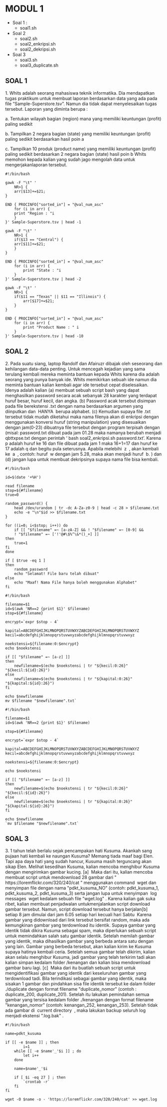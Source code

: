 # MODUL 1

 - Soal 1 :
	 * soal1.sh
 - Soal 2
	 * soal2.sh
	 * soal2_enkripsi.sh
	 * soal2_dekripsi.sh
 - Soal 3
	 * soal3.sh
	 * soal3_duplicate.sh

## SOAL 1
<justify>
1. Whits adalah seorang mahasiswa teknik informatika. Dia mendapatkan tugas praktikum
untuk membuat laporan berdasarkan data yang ada pada file “Sample-Superstore.tsv”.
Namun dia tidak dapat menyelesaikan tugas tersebut. Laporan yang diminta berupa :
<p></p>
a. Tentukan wilayah bagian (region) mana yang memiliki keuntungan (profit) paling sedikit
<p></p>
b. Tampilkan 2 negara bagian (state) yang memiliki keuntungan (profit) paling sedikit berdasarkan hasil poin a
<p></p>
c. Tampilkan 10 produk (product name) yang memiliki keuntungan (profit) paling sedikit berdasarkan 2 negara bagian (state) hasil poin b Whits memohon kepada kalian yang sudah jago mengolah data untuk mengerjakanlaporan tersebut.
</justify>

    #!/bin/bash

	gawk -F "\t" '
		NR>1 {
		arr[$13]+=$21;	
	}
	
	END { PROCINFO["sorted_in"] = "@val_num_asc"
		for (i in arr) {	
		print "Region : "i
		}
	}' Sample-Superstore.tsv | head -1
	
<p></p>

	gawk -F "\t" '
		NR>1 {
		if($13 == "Central") {	
		arr[$11]+=$21;
		}
	}

	END { PROCINFO["sorted_in"] = "@val_num_asc"
		for (i in arr) {
			print "State : "i
		}
	}' Sample-Superstore.tsv | head -2
<p></p>

	gawk -F "\t" '
		NR>1 {	
		if($11 == "Texas" || $11 == "Illinois") {
			arr[$17]+=$21;
		}
	}
	
	END { PROCINFO["sorted_in"] = "@val_num_asc"
		for (i in arr) {
			print "Product Name : " i
		}
	}' Sample-Superstore.tsv | head -10
 
## SOAL 2
<justify>
2. Pada suatu siang, laptop Randolf dan Afairuzr dibajak oleh seseorang dan kehilangan data-data penting. Untuk mencegah kejadian yang sama terulang kembali mereka meminta bantuan kepada Whits karena dia adalah seorang yang punya banyak ide. Whits memikirkan sebuah ide namun dia meminta bantuan kalian kembali agar ide tersebut cepat diselesaikan. Idenya adalah kalian (a) membuat sebuah script bash yang
dapat menghasilkan password secara acak sebanyak 28 karakter yang terdapat huruf besar, huruf kecil, dan angka. (b) Password acak tersebut disimpan pada file berekstensi .txt dengan nama berdasarkan argumen yang diinputkan dan ​ HANYA ​ berupa alphabet​. (c) Kemudian supaya file .txt tersebut tidak mudah diketahui maka nama filenya akan di enkripsi dengan menggunakan konversi huruf (string manipulation) yang disesuaikan dengan jam(0-23) dibuatnya file tersebut dengan program terpisah dengan (misal: password.txt dibuat pada jam 01.28 maka namanya berubah menjadi qbttxpse.txt dengan perintah ‘​ bash soal2_enkripsi.sh password.txt’. Karena p adalah huruf ke 16 dan
file dibuat pada jam 1 maka 16+1=17 dan huruf ke 17 adalah q dan begitu pula seterusnya. Apabila melebihi ​ z ​ , akan kembali ke ​ a ​ , contoh: huruf ​ w dengan jam 5.28, maka akan menjadi huruf ​ b.​ ) dan (d) jangan lupa untuk membuat dekripsinya supaya nama file bisa kembali.
</justify>
<p></p>

	#!/bin/bash
	
	id=$(date '+%H')
	
	read filename
	stop=${#filename}
	true=0

	random_password() {	
		head /dev/urandom | tr -dc A-Za-z0-9 | head -c 28 > $filename.txt
		echo -e "\n"$id >> $filename.txt
	}

	for ((i=0; i<$stop; i++)) do
		if [[ "$filename" =~ [a-zA-Z] && ! "$filename" =~ [0-9] && 
		! "$filename" =~ ['!'@#\$%^\&*()_+] ]]
	then
		true=1
	fi
	done

	if [ $true -eq 1 ]
	then
		random_password
		echo "Selamat! File baru telah dibuat"
	else
		echo "Maaf! Nama File hanya boleh menggunakan Alphabet"
	fi
<p></p>

	#!/bin/bash

	filename=$1
	id=$(awk 'NR==2 {print $1}' $filename)
	stop=${#filename}
	
	encrypt=`expr $stop - 4`
	
	kapital=ABCDEFGHIJKLMNOPQRSTUVWXYZABCDEFGHIJKLMNOPQRSTUVWXYZ
	kecil=abcdefghijklmnopqrstuvwxyzabcdefghijklmnopqrstuvwxyz

	noekstensi=${filename:0:$encrypt}
	echo $noekstensi
	
	if [[ "$filename" =~ [a-z] ]]
	then
		newfilename=$(echo $noekstensi | tr "${kecil:0:26}" "${kecil:${id}:26}")
	else
		newfilename=$(echo $noekstensi | tr "${kapital:0:26}" "${kapital:${id}:26}")
	fi

	echo $newfilename
	mv $filename "$newfilename".txt`
<p></p>

	#!/bin/bash
	
	filename=$1
	id=$(awk 'NR==2 {print $1}' $filename)
	
	stop=${#filename}
	
	encrypt=`expr $stop - 4`

	kapital=ABCDEFGHIJKLMNOPQRSTUVWXYZABCDEFGHIJKLMNOPQRSTUVWXYZ
	kecil=abcdefghijklmnopqrstuvwxyzabcdefghijklmnopqrstuvwxyz

	noekstensi=${filename:0:$encrypt}

	echo $noekstensi
	
	if [[ "$filename" =~ [a-z] ]]
	then
		newfilename=$(echo $noekstensi | tr "${kecil:0:26}" "${kecil:${id}:26}")
	else
		newfilename=$(echo $noekstensi | tr "${kapital:0:26}" "${kapital:${id}:26}")
	fi

	echo $newfilename
	`mv $filename "$newfilename".txt`

## SOAL 3
<justify>
3. 1 tahun telah berlalu sejak pencampakan hati Kusuma. Akankah sang pujaan hati
kembali ke naungan Kusuma? Memang tiada maaf bagi Elen. Tapi apa daya hati yang
sudah hancur, Kusuma masih terguncang akan sikap Elen. Melihat kesedihan Kusuma,
kalian mencoba menghibur Kusuma dengan mengirimkan gambar kucing. [a] ​ Maka dari
itu, kalian mencoba membuat script untuk mendownload 28 gambar dari
"​ https://loremflickr.com/320/240/cat​ " menggunakan command ​ wget dan menyimpan file
dengan nama "pdkt_kusuma_NO" (contoh: pdkt_kusuma_1, pdkt_kusuma_2,
pdkt_kusuma_3) serta jangan lupa untuk menyimpan ​ log messages ​ wget kedalam
sebuah file "wget.log"​ . Karena kalian gak suka ribet, kalian membuat penjadwalan untukmenjalankan script download gambar tersebut. Namun, script download tersebut hanya
berjalan[b] ​ setiap 8 jam dimulai dari jam 6.05 setiap hari kecuali hari Sabtu ​ Karena
gambar yang didownload dari link tersebut bersifat random, maka ada kemungkinan
gambar yang terdownload itu identik. Supaya gambar yang identik tidak dikira Kusuma
sebagai spam, maka diperlukan sebuah script untuk memindahkan salah satu gambar
identik. Setelah memilah gambar yang identik, maka dihasilkan gambar yang berbeda
antara satu dengan yang lain. Gambar yang berbeda tersebut, akan kalian kirim ke
Kusuma supaya hatinya kembali ceria. Setelah semua gambar telah dikirim, kalian akan
selalu menghibur Kusuma, jadi gambar yang telah terkirim tadi akan kalian simpan
kedalam folder /kenangan dan kalian bisa mendownload gambar baru lagi. [c] ​ Maka dari
itu buatlah sebuah script untuk mengidentifikasi gambar yang identik dari keseluruhan
gambar yang terdownload tadi. Bila terindikasi sebagai gambar yang identik, maka
sisakan 1 gambar dan pindahkan sisa file identik tersebut ke dalam folder ./duplicate
dengan format filename "duplicate_nomor" (contoh : duplicate_200, duplicate_201).
Setelah itu lakukan pemindahan semua gambar yang tersisa kedalam folder ./kenangan
dengan format filename "kenangan_nomor" (contoh: kenangan_252, kenangan_253).
Setelah tidak ada gambar di ​ current directory ​ , maka lakukan backup seluruh log menjadi
ekstensi ".log.bak"​ .
</justify>

	#!/bin/bash

	name=pdkt_kusuma

	if [[ -e $name ]] ; then
			i=1
		while [[ -e $name'_'$i ]] ; do
			let i++
		done

		name=$name'_'$i

		if [ $i -eq 27 ] ; then
			`crontab -r`
		fi
	fi

	wget -O $name -o - 'https://loremflickr.com/320/240/cat' >> wget.log
<p></p>



 

	 
<!--stackedit_data:
eyJoaXN0b3J5IjpbMTkzNjEyMTQwLC0xNjU3MjU1NjEzLC0xNT
EyNjM2MjMwLC0xNzkyNzE1NjM2LDEwOTY3NzQxMDMsLTMyMDk4
ODgxOCwyNDU3NTc5MzQsLTEzMTg3MjI3NTYsLTE1MDYyMDE2Nz
AsLTEyMDk3MzcxMjgsLTE4Mjc4NDk5NDIsMTA4MDkyNjY3LDEx
Nzg5MjI0OThdfQ==
-->